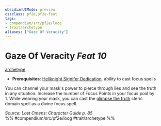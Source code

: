 ```yaml
---
obsidianUIMode: preview
cssclass: pf2e,pf2e-feat
tags:
- compendium/src/pf2e/locg
- trait/archetype
aliases: ["Gaze Of Veracity"]
---
```

# Gaze Of Veracity  *Feat 10*  
[archetype](rules/traits/archetype.md)  

- **Prerequisites**: [Hellknight Signifer Dedication](compendium/feats/hellknight-signifer-dedication-locg.md), ability to cast focus spells

You can channel your mask's power to pierce through lies and see the truth in any situation. Increase the number of Focus Points in your focus pool by 1. While wearing your mask, you can cast the [glimpse the truth](compendium/spells/glimpse-the-truth.md) cleric domain spell as a divine focus spell.

*Source: Lost Omens: Character Guide p. 85*  
%% #compendium/src/pf2e/locg #trait/archetype %%